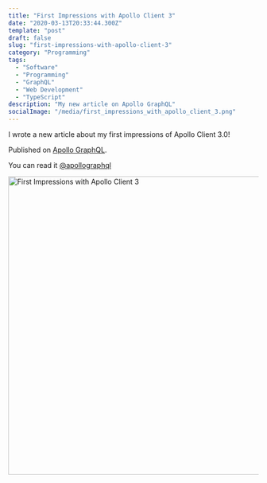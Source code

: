 ```yaml
---
title: "First Impressions with Apollo Client 3"
date: "2020-03-13T20:33:44.300Z"
template: "post"
draft: false
slug: "first-impressions-with-apollo-client-3"
category: "Programming"
tags:
  - "Software"
  - "Programming"
  - "GraphQL"
  - "Web Development"
  - "TypeScript"
description: "My new article on Apollo GraphQL"
socialImage: "/media/first_impressions_with_apollo_client_3.png"
---
```


I wrote a new article about my first impressions of Apollo Client 3.0!

Published on [Apollo GraphQL](
https://blog.apollographql.com/first-impressions-with-apollo-client-3-2ae2a069ab2f).

You can read it [@apollographql](https://blog.apollographql.com/first-impressions-with-apollo-client-3-2ae2a069ab2f)

<a href="
https://blog.apollographql.com/first-impressions-with-apollo-client-3-2ae2a069ab2f"><img src="/media/first_impressions_with_apollo_client_3.png" alt="First Impressions with Apollo Client 3" width="600"></a>